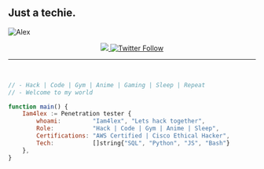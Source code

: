 ## Just a techie. 
<p align="left"> <img src="https://komarev.com/ghpvc/?username=iamalexmwagi&label=Profile%20views&color=ED8B00&style=flat" alt="Alex" /> </p>
 
<div align="center"> 
  <a class="header-badge" target="_blank" href="https://www.linkedin.com/in/Iam4lex/">
  <img src="https://img.shields.io/badge/style--5eba00.svg?label=LinkedIn&logo=linkedin&style=social">
  </a> 
  <a class="header-badge" target="_blank" href="https://twitter.com/Iam4lex">
  <img alt="Twitter Follow" src="https://img.shields.io/twitter/follow/Iam4lex?style=social"> 
  </a> 
</div>

---

<br>

```javascript
// - Hack | Code | Gym | Anime | Gaming | Sleep | Repeat 
// - Welcome to my world

function main() {
    Iam4lex := Penetration tester {
        whoami:         "Iam4lex", "Lets hack together",
        Role:           "Hack | Code | Gym | Anime | Sleep",
        Certifications: "AWS Certified | Cisco Ethical Hacker",
        Tech:           []string{"SQL", "Python", "JS", "Bash"}
    },
}
